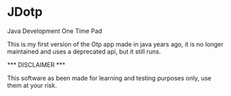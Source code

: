 # JDotp
Java Development One Time Pad

This is my first version of the Otp app made in java years ago, it is no longer maintained and uses a deprecated api, but it still runs.

*** DISCLAIMER ***  

This software as been made for learning and testing purposes only, use them at your risk.
